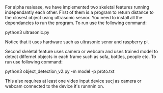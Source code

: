For alpha realease, we have implemented two skeletal features running independantly each other. 
First of them is a program to return distance to the closest object using ultrasonic sesnor. You need to install all the dependancies to run the program. 
To run use the following command:

python3 ultrasonic.py

Notice that it uses hardware such as ultrasonic senor and raspberry pi.


Second skeletal feature uses camera or webcam and uses trained model to detect differnet objects in each frame such as sofa, bottles, people etc.
To run use following command:

python3 object_detection_v2.py -m model -p proto.txt

This also requires at least one video input device sucj as camera or webcam connected to the device it's runnnin on.
